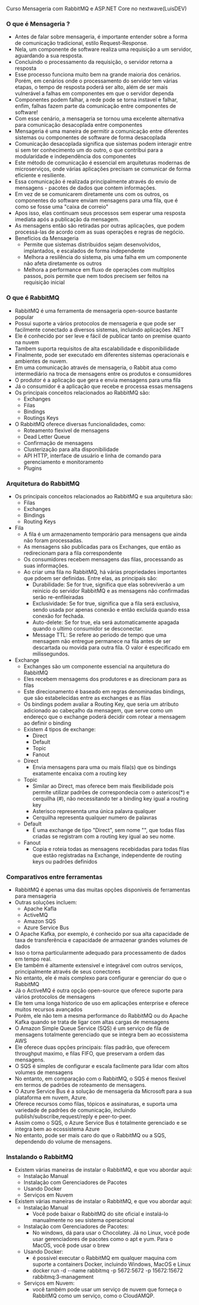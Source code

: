 Curso Mensageria com RabbitMQ e ASP.NET Core no nextwave(LuisDEV)

### O que é Mensageria ?
 - Antes de falar sobre mensageria, é importante entender sobre a forma de comunicação tradicional, estilo Request-Response.
 - Nela, um componente de software realiza uma requisição a um servidor, aguardando a sua resposta.
 - Concluindo o processamento da requisição, o servidor retorna a resposta
 - Esse processo funciona muito bem na grande maioria dos cenários. Porém, em cenários onde o processamento do servidor tem várias etapas, o tempo de resposta poderá ser alto, além  de ser mais vulnerável a falhas em componentes em que o servidor dependa
 - Componentes podem falhar, a rede pode se torna instavel e falhar, enfim, falhas fazem parte da comunicação entre componentes de software!
 - Com esse cenário, a mensageria se tornou uma excelente alternativa para comunicação desacoplada entre componentes
 - Mensageria é uma maneira de permitir a comunicação entre diferentes sistemas ou componentes de software de forma desacoplada
 - Comunicação desacoplada significa que sistemas podem interagir entre si sem ter conhecimento um do outro, o que contribui para a modularidade e independência dos componentes
 - Este método de comunicação é essencial em arquiteturas modernas de microserviços, onde várias aplicações precisam se comunicar de forma eficiente e resiliente.
 - Essa comunicação é realizada principalmente através do envio de mensagens - pacotes de dados que contem informações.
 - Em vez de se comunicarem diretamente uns com os outros, os componentes do software enviam mensagens para uma fila, que é como se fosse uma "caixa de correio"
 - Apos isso, elas continuam seus processos sem esperar uma resposta imediata após a publicação da mensagem.
 - As mensagens então são retiradas por outras aplicações, que podem processá-las de acordo com as suas operações e regras de negócio.
 - Benefícios da Mensageria
   - Permite que sistemas distribuidos sejam desenvolvidos, implantados, e escalados de forma independente
   - Melhora a resilência do sistema, pis uma falha em um componente não afeta diretamente os outros
   - Melhora a performance em fluxo de operações com multiplos passos, pois permite que nem todos precisem ser feitos na requisição inicial
   
### O que é RabbitMQ
 - RabbitMQ é uma ferramenta de mensageria open-source bastante popular
 - Possui suporte a vários protocolos de mensageria e que pode ser facilmente conectado a diversos sistemas, incluindo aplicações .NET
 - Ele é conhecido por ser leve e fácil de publicar tanto on premise quanto na nuvem
 - Tambem suporta requisitos de alta escalabilidade e disponibilidade
 - Finalmente, pode ser executado em diferentes sistemas operacionais e ambientes de nuvem.
 - Em uma comunicação através de mensageria, o Rabbit atua como intermediário na troca de mensagens entre os produtos e consumidores
 - O produtor é a aplicação que gera e envia mensagens para uma fila
 - Já o consumidor é a aplicação que recebe e processa essas mensagens
 - Os principais conceitos relacionados ao RabbitMQ são:
   - Exchanges
   - Filas
   - Bindings
   - Routings Keys
 - O RabbitMQ oferece diversas funcionalidades, como:
   - Roteamento flexivel de mensagens
   - Dead Letter Queue
   - Confirmação de mensagens
   - Clusterização para alta disponibilidade
   - API HTTP, interface de usuário e linha de comando para gerenciamento e monitoramento
   - Plugins
   
### Arquitetura do RabbitMQ
 - Os principais conceitos relacionados ao RabbitMQ e sua arquitetura são:
   - Filas
   - Exchanges
   - Bindings
   - Routing Keys
  - Fila
    - A fila é um armazenamento temporário para mensagens que ainda não foram processadas.
    - As mensagens são publicadas para os Exchanges, que então as redirecionam para a fila correspondente
    - Os consumidores recebem mensagens das filas, processando as suas informações.
    - Ao criar uma fila no RabbitMQ, há várias propriedades importantes que pdoem ser definidas. Entre elas, as principais são:
      - Durabilidade: Se for true, significa que elas sobreviverão a um reinicio do servidor RabbitMQ e as mensagens não confirmadas serão re-enfileiradas
      - Exclusividade: Se for true, significa que a fila será exclusiva, sendo usada por apenas conexão e então excluída quando essa conexão for fechada.
      - Auto-delete: Se for true, ela será automaticamente apagada quando o ultimo consumidor se desconectar.
      - Message TTL: Se refere ao periodo de tempo que uma mensagem não entregue permanece na fila antes de ser descartada ou movida para outra fila. O valor é especificado em milissegundos.
  - Exchange
    - Exchanges são um componente essencial na arquitetura do RabbitMQ
    - Eles recebem mensagems dos produtores e as direcionam para as filas
    - Este direcionamento é baseado em regras denominadas bindings, que são estabelecidas entre as exchanges e as filas
    - Os bindings podem avaliar a Routing Key, que seria um atributo adicionado ao cabeçalho da mensagem, que serve como um endereço que o exchange poderá decidir com rotear a mensagem ao definir o binding
    - Existem 4 tipos de exchange:
      - Direct
      - Default
      - Topic
      - Fanout
    - Direct
      - Envia mensagens para uma ou mais fila(s) que os bindings exatamente encaixa com a routing key
    - Topic
      - Similar ao Direct, mas oferece bem mais flexibilidade pois permite utilizar padrões de correspondecia com o astericos(*) e cerquilha (#), não necessitando ter a binding key igual a routing key
      - Asterisco represennta uma única palavra qualquer
      - Cerquilha representa qualquer numero de palavras
    - Default
      - É uma exchange de tipo "Direct", sem nome "", que todas filas criadas se registram com a routing key igual ao seu nome.
    - Fanout
      - Copia e roteia todas as mensagens recebidadas para todas filas que estão registradas na Exchange, independente de routing keys ou padrões definidos
      
### Comparativos entre ferramentas
 - RabbitMQ é apenas uma das muitas opções disponiveis de ferramentas para mensageria
 - Outras soluções incluem:
   - Apache Kafla
   - ActiveMQ
   - Amazon SQS
   - Azure Service Bus
 - O Apache Kafka, por exemplo, é conhecido por sua alta capacidade de taxa de transferência e capacidade de armazenar grandes volumes de dados
 - Isso o torna particularmente adequado para processamento de dados em tempo real.
 - Ele também é altamente extensivel e integrável com outros serviços, principalmente através de seus conectores
 - No entanto, ele é mais complexo para configurar e gerenciar do que o RabbitMQ
 - Já o ActiveMQ é outra opção open-source que oferece suporte para vários protocolos de mensagens
 - Ele tem uma longa historico de uso em aplicações enterprise e oferece muitos recursos avançados
 - Porém, ele não tem a mesma performance do RabbitMQ ou do Apache Kafka quando se trata de ligar com altas cargas de mensagens
 - O Amazon Simple Queue Service (SQS) é um serviço de fila de mensagens totalmente gerenciado que se integra bem ao ecossistema AWS
 - Ele oferece duas opções principais: filas padrão, que oferecem throughput maximo, e filas FIFO, que preservam a ordem das mensagens.
 - O SQS é simples de configurar e escala facilmente para lidar com altos volumes de mensagens
 - No entanto, em comparação com o RabbitMQ, o SQS é menos flexivel em termos de padrões de roteamento de mensagens. 
 - O Azure Service Bus é a solução de mensageria da Microsoft para a sua plataforma em nuvem, Azure.
 - Oferece recursos como filas, tópicos e assinaturas, e suporta uma variedade de padrões de comunicação, incluindo publish/subscribe,request/reply e peer-to-peer.
 - Assim como o SQS, o Azure Service Bus é totalmente gerenciado e se integra bem ao ecossistema Azure
 - No entanto, pode ser mais caro do que o RabbitMQ ou a SQS, dependendo do volume de mensagens.

### Instalando o RabbitMQ
 - Existem várias maneiras de instalar o RabbitMQ, e que vou abordar aqui:
   - Instalação Manual
   - Instalação com Gerenciadores de Pacotes
   - Usando Docker
   - Serviços em Nuvem
 - Existem várias maneiras de instalar o RabbitMQ, e que vou abordar aqui:
   - Instalação Manual
     - Você pode baixar o RabbitMQ do site oficial e instalá-lo manualmente no seu sistema operacional
   - Instalação com Gerenciadores de Pacotes:
     - No windows, dá para usar o Chocolatey. Já no Linux, você pode usar gerenciadores de pacotes como o apt e yum. Para o MacOS, você pode usar o brew
   - Usando Docker:
     - é possivel executar o RabbitMQ em qualquer maquina com suporte a containers Docker, incluindo Windows, MacOS e Linux
     - docker run -d --name rabbitmq -p 5672:5672 -p 15672:15672 rabbitmq:3-management
   - Serviços em Nuvem: 
     - você também pode usar um serviço de nuvem que forneça o RabbitMQ como um serviço, como o CloudAMQP.
